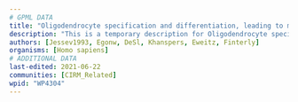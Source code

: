 ```yaml
---
# GPML DATA
title: "Oligodendrocyte specification and differentiation, leading to myelin components for CNS"
description: "This is a temporary description for Oligodendrocyte specification and differentiation, leading to myelin components for CNS"
authors: [Jessev1993, Egonw, DeSl, Khanspers, Eweitz, Finterly]
organisms: [Homo sapiens]
# ADDITIONAL DATA
last-edited: 2021-06-22
communities: [CIRM_Related]
wpid: "WP4304"
---
```

